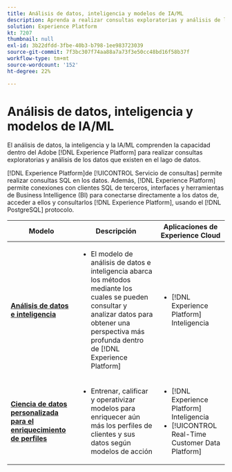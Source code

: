 ```yaml
---
title: Análisis de datos, inteligencia y modelos de IA/ML
description: Aprenda a realizar consultas exploratorias y análisis de los datos que existen en el lago de datos.
solution: Experience Platform
kt: 7207
thumbnail: null
exl-id: 3b22dfdd-3fbe-40b3-b798-1ee983723039
source-git-commit: 7f3bc307f74aa88a7a73f3e50cc48bd16f58b37f
workflow-type: tm+mt
source-wordcount: '152'
ht-degree: 22%

---
```


# Análisis de datos, inteligencia y modelos de IA/ML

El análisis de datos, la inteligencia y la IA/ML comprenden la capacidad dentro del Adobe [!DNL Experience Platform] para realizar consultas exploratorias y análisis de los datos que existen en el lago de datos.

[!DNL Experience Platform]de [!UICONTROL Servicio de consultas] permite realizar consultas SQL en los datos. Además, [!DNL Experience Platform] permite conexiones con clientes SQL de terceros, interfaces y herramientas de Business Intelligence (BI) para conectarse directamente a los datos de, acceder a ellos y consultarlos [!DNL Experience Platform], usando el [!DNL PostgreSQL] protocolo.

| Modelo | Descripción | Aplicaciones de Experience Cloud |
|---|---|---|
| **[Análisis de datos e inteligencia](analysis.md)** | <ul><li>El modelo de análisis de datos e inteligencia abarca los métodos mediante los cuales se pueden consultar y analizar datos para obtener una perspectiva más profunda dentro de [!DNL Experience Platform]</ul></li> | <ul><li> [!DNL Experience Platform] Inteligencia</ul></li> |
| **[Ciencia de datos personalizada para el enriquecimiento de perfiles](data-science.md)** | <ul><li>Entrenar, calificar y operativizar modelos para enriquecer aún más los perfiles de clientes y sus datos según modelos de acción</li></ul> | <ul><li>[!DNL Experience Platform] Inteligencia</li><li> [!UICONTROL Real-Time Customer Data Platform]</li></ul> |
